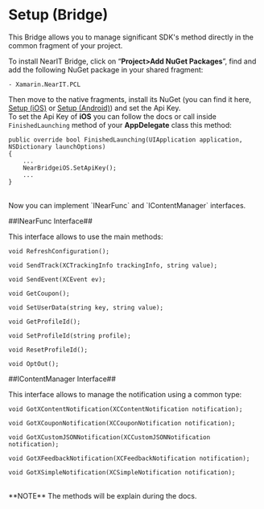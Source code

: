 # Setup (Bridge) #

This Bridge allows you to manage significant SDK's method directly in the common fragment of your project.

To install NearIT Bridge, click on “**Project>Add NuGet Packages**”, find and add the following NuGet package in your shared fragment:
```
- Xamarin.NearIT.PCL
```

Then move to the native fragments, install its NuGet (you can find it here, [Setup (iOS)](../ios/setup.md) or [Setup (Android)](../android/setup.md)) and set the Api Key.<br>
To set the Api Key of **iOS** you can follow the docs or call inside `FinishedLaunching` method of your **AppDelegate** class this method:
```
public override bool FinishedLaunching(UIApplication application, NSDictionary launchOptions)
{
    ...
    NearBridgeiOS.SetApiKey();
    ...
}
```
<br>
Now you can implement `INearFunc` and  `IContentManager` interfaces.


##INearFunc Interface##

This interface allows to use the main methods:

`void RefreshConfiguration();`

`void SendTrack(XCTrackingInfo trackingInfo, string value);`

`void SendEvent(XCEvent ev);`

`void GetCoupon();`

`void SetUserData(string key, string value);`

`void GetProfileId();`

`void SetProfileId(string profile);`

`void ResetProfileId();`

`void OptOut();`

##IContentManager Interface##

This interface allows to manage the notification using a common type:

`void GotXContentNotification(XCContentNotification notification);`

`void GotXCouponNotification(XCCouponNotification notification);`

`void GotXCustomJSONNotification(XCCustomJSONNotification notification);`

`void GotXFeedbackNotification(XCFeedbackNotification notification);`

`void GotXSimpleNotification(XCSimpleNotification notification);`

<br>
**NOTE** The methods will be explain during the docs.
